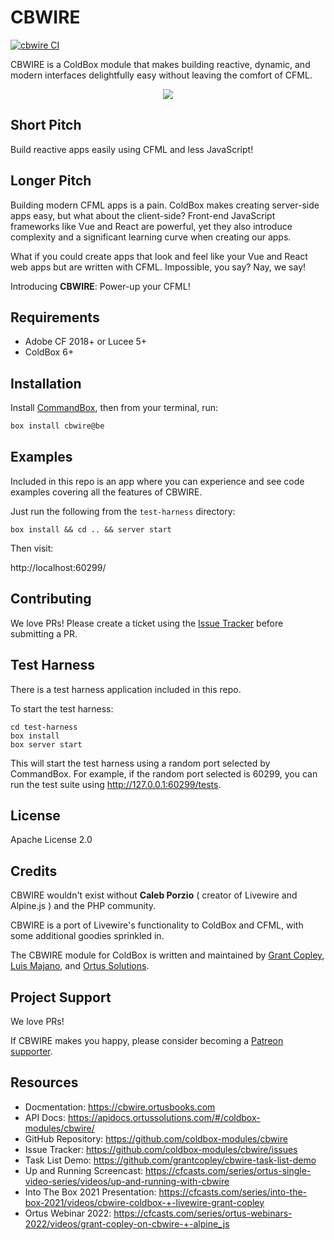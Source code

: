 # CBWIRE

[![cbwire CI](https://github.com/coldbox-modules/cbwire/actions/workflows/ci.yml/badge.svg?branch=development)](https://github.com/coldbox-modules/cbwire/actions/workflows/ci.yml)

CBWIRE is a ColdBox module that makes building reactive, dynamic, and modern interfaces delightfully easy without leaving the comfort of CFML.

<div align="center">
	<img src="https://raw.githubusercontent.com/coldbox-modules/cbwire/development/logo.png">
</div>

## Short Pitch

Build reactive apps easily using CFML and less JavaScript!

## Longer Pitch

Building modern CFML apps is a pain. ColdBox makes creating server-side apps easy, but what about the client-side? Front-end JavaScript frameworks like Vue and React are powerful, yet they also introduce complexity and a significant learning curve when creating our apps.

What if you could create apps that look and feel like your Vue and React web apps but are written with CFML. Impossible, you say? Nay, we say!

Introducing **CBWIRE**: Power-up your CFML!

## Requirements

-   Adobe CF 2018+ or Lucee 5+
-   ColdBox 6+

## Installation

Install [CommandBox](https://www.ortussolutions.com/products/commandbox), then from your terminal, run:

```bash
box install cbwire@be
```

## Examples

Included in this repo is an app where you can experience and see code examples covering all the features of CBWIRE.

Just run the following from the `test-harness` directory:

```
box install && cd .. && server start
```

Then visit:

http://localhost:60299/


## Contributing

We love PRs! Please create a ticket using the [ Issue Tracker](https://github.com/coldbox-modules/cbwire/issues) before submitting a PR.

## Test Harness

There is a test harness application included in this repo.

To start the test harness:

```
cd test-harness
box install
box server start
```

This will start the test harness using a random port selected by CommandBox. For example, if the random port selected is 60299, you can run the test suite using http://127.0.0.1:60299/tests.

## License

Apache License 2.0

## Credits

CBWIRE wouldn't exist without **Caleb Porzio** ( creator of Livewire and Alpine.js ) and the PHP community.

CBWIRE is a port of Livewire's functionality to ColdBox and CFML, with some additional goodies sprinkled in.

The CBWIRE module for ColdBox is written and maintained by [Grant Copley](https://twitter.com/grantcopley), [Luis Majano](https://twitter.com/lmajano), and [Ortus Solutions](https://www.ortussolutions.com/).

## Project Support

We love PRs!

If CBWIRE makes you happy, please consider becoming a [Patreon supporter](https://www.patreon.com/ortussolutions).

## Resources

-   Docmentation: https://cbwire.ortusbooks.com
-   API Docs: https://apidocs.ortussolutions.com/#/coldbox-modules/cbwire/
-   GitHub Repository: https://github.com/coldbox-modules/cbwire
-   Issue Tracker: https://github.com/coldbox-modules/cbwire/issues
-   Task List Demo: https://github.com/grantcopley/cbwire-task-list-demo
-   Up and Running Screencast: https://cfcasts.com/series/ortus-single-video-series/videos/up-and-running-with-cbwire
-   Into The Box 2021 Presentation: https://cfcasts.com/series/into-the-box-2021/videos/cbwire-coldbox-+-livewire-grant-copley
-   Ortus Webinar 2022: https://cfcasts.com/series/ortus-webinars-2022/videos/grant-copley-on-cbwire-+-alpine_js
